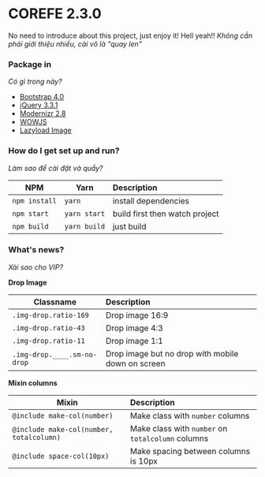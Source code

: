 # COREFE 2.3.0

No need to introduce about this project, just enjoy it! Hell yeah!!
*Không cần phải giới thiệu nhiều, cài vô là "quay len"*

### Package in ###
*Có gì trong này?*

* [Bootstrap 4.0](https://getbootstrap.com/)
* [jQuery 3.3.1](https://jquery.com/)
* [Modernizr 2.8](https://modernizr.com/)
* [WOWJS](http://mynameismatthieu.com/WOW/)
* [Lazyload Image](https://github.com/tuupola/jquery_lazyload)

### How do I get set up and run? ###
*Làm sao để cài đặt và quẩy?*

| NPM           | Yarn              | Description   |
| ------------- |-------------------| :-----        |
| `npm install` | `yarn`            | install dependencies |
| `npm start`   | `yarn start`      | build first then watch project |
| `npm build`   | `yarn build`      | just build |

### What's news? ###
*Xài sao cho VIP?*

**Drop Image**

| Classname           | Description   |
| ------------- |:-----        |
| `.img-drop.ratio-169` | Drop image 16:9 |
| `.img-drop.ratio-43` | Drop image 4:3 |
| `.img-drop.ratio-11` | Drop image 1:1 |
| `.img-drop.____.sm-no-drop` | Drop image but no drop with mobile down on screen |

**Mixin columns**

| Mixin           | Description   |
| ------------- |:-----        |
| `@include make-col(number)` | Make class with `number` columns |
| `@include make-col(number, totalcolumn)` | Make class with `number` on `totalcolumn` columns |
| `@include space-col(10px)` | Make spacing between columns is 10px |